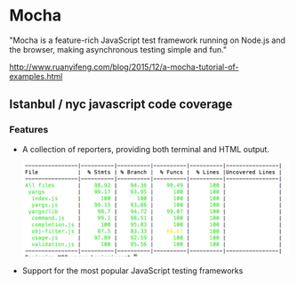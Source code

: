# Mocha

"Mocha is a feature-rich JavaScript test framework running on Node.js and the browser, making asynchronous testing simple and fun."

http://www.ruanyifeng.com/blog/2015/12/a-mocha-tutorial-of-examples.html

## Istanbul / nyc javascript code coverage

### Features

- A collection of reporters, providing both terminal and HTML output.

  ![code coverage](./images/javascript-code-coverage-istanbul-nyc.png)

- Support for the most popular JavaScript testing frameworks